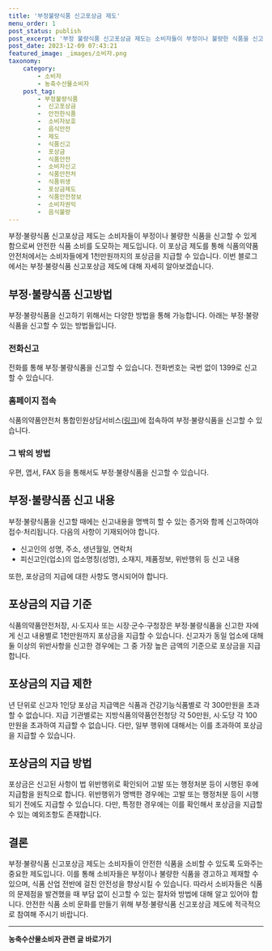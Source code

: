 ```yaml
---
title: '부정불량식품 신고포상금 제도'
menu_order: 1
post_status: publish
post_excerpt: '부정 불량식품 신고포상금 제도는 소비자들이 부정이나 불량한 식품을 신고할 수 있게 함으로써 안전한 식품 소비를 도모하는 제도입니다. 이 포상금 제도를 통해 식품의약품안전처에서는 소비자들에게 1천만원까지의 포상금을 지급할 수 있습니다. 이번 블로그에서는 부정 불량식품 신고포상금 제도에 대해 자세히 알아보겠습니다.'
post_date: 2023-12-09 07:43:21
featured_image: _images/소비자.png
taxonomy:
    category:
        - 소비자
        - 농축수산물소비자
    post_tag:
        - 부정불량식품
        -  신고포상금
        -  안전한식품
        -  소비자보호
        -  음식안전
        -  제도
        -  식품신고
        -  포상금
        -  식품안전
        -  소비자신고
        -  식품안전처
        -  식품위생
        -  포상금제도
        -  식품안전정보
        -  소비자권익
        -  음식불량
---
```



부정·불량식품 신고포상금 제도는 소비자들이 부정이나 불량한 식품을 신고할 수 있게 함으로써 안전한 식품 소비를 도모하는 제도입니다. 이 포상금 제도를 통해 식품의약품안전처에서는 소비자들에게 1천만원까지의 포상금을 지급할 수 있습니다. 이번 블로그에서는 부정·불량식품 신고포상금 제도에 대해 자세히 알아보겠습니다.

## 부정·불량식품 신고방법

부정·불량식품을 신고하기 위해서는 다양한 방법을 통해 가능합니다. 아래는 부정·불량식품을 신고할 수 있는 방법들입니다.

### 전화신고

전화를 통해 부정·불량식품을 신고할 수 있습니다. 전화번호는 국번 없이 1399로 신고할 수 있습니다.

### 홈페이지 접속

식품의약품안전처 통합민원상담서비스([링크](http://www.foodsafetykorea.go.kr/minwonMain.do))에 접속하여 부정·불량식품을 신고할 수 있습니다.

### 그 밖의 방법

우편, 엽서, FAX 등을 통해서도 부정·불량식품을 신고할 수 있습니다.

## 부정·불량식품 신고 내용

부정·불량식품을 신고할 때에는 신고내용을 명백히 할 수 있는 증거와 함께 신고하여야 접수·처리됩니다. 다음의 사항이 기재되어야 합니다.

- 신고인의 성명, 주소, 생년월일, 연락처
- 피신고인(업소)의 업소명칭(성명), 소재지, 제품정보, 위반행위 등 신고 내용

또한, 포상금의 지급에 대한 사항도 명시되어야 합니다.

## 포상금의 지급 기준

식품의약품안전처장, 시·도지사 또는 시장·군수·구청장은 부정·불량식품을 신고한 자에게 신고 내용별로 1천만원까지 포상금을 지급할 수 있습니다. 신고자가 동일 업소에 대해 둘 이상의 위반사항을 신고한 경우에는 그 중 가장 높은 금액의 기준으로 포상금을 지급합니다.

## 포상금의 지급 제한

년 단위로 신고자 1인당 포상금 지급액은 식품과 건강기능식품별로 각 300만원을 초과할 수 없습니다. 지급 기관별로는 지방식품의약품안전청당 각 50만원, 시·도당 각 100만원을 초과하여 지급할 수 없습니다. 다만, 일부 행위에 대해서는 이를 초과하여 포상금을 지급할 수 있습니다.

## 포상금의 지급 방법

포상금은 신고된 사항이 법 위반행위로 확인되어 고발 또는 행정처분 등이 시행된 후에 지급함을 원칙으로 합니다. 위반행위가 명백한 경우에는 고발 또는 행정처분 등이 시행되기 전에도 지급할 수 있습니다. 다만, 특정한 경우에는 이를 확인해서 포상금을 지급할 수 있는 예외조항도 존재합니다.

## 결론

부정·불량식품 신고포상금 제도는 소비자들이 안전한 식품을 소비할 수 있도록 도와주는 중요한 제도입니다. 이를 통해 소비자들은 부정이나 불량한 식품을 경고하고 제재할 수 있으며, 식품 산업 전반에 걸친 안전성을 향상시킬 수 있습니다. 따라서 소비자들은 식품의 문제점을 발견했을 때 부담 없이 신고할 수 있는 절차와 방법에 대해 알고 있어야 합니다. 안전한 식품 소비 문화를 만들기 위해 부정·불량식품 신고포상금 제도에 적극적으로 참여해 주시기 바랍니다.
<!-- wp:separator -->
<hr class="wp-block-separator has-alpha-channel-opacity"/>
<!-- /wp:separator -->

<!-- wp:group {"backgroundColor":"base","layout":{"type":"constrained"}} -->
<div class="wp-block-group has-base-background-color has-background"><!-- wp:paragraph {"align":"center","fontSize":"medium"} -->
<p class="has-text-align-center has-large-font-size"><strong>농축수산물소비자 관련 글 바로가기</strong></p>
<!-- /wp:paragraph -->


<!-- wp:latest-posts
{"categories":[{"id":31346,"count":19,"description":"","link":"https://uknowlaw.com/category/%eb%86%8d%ec%b6%95%ec%88%98%ec%82%b0%eb%ac%bc%ec%86%8c%eb%b9%84%ec%9e%90/","name":"농축수산물소비자","slug":"농축수산물소비자","taxonomy":"category","parent":0,"meta":[],"_links":{"self":[{"href":"https://uknowlaw.com/wp-json/wp/v2/categories/31346"}],"collection":[{"href":"https://uknowlaw.com/wp-json/wp/v2/categories"}],"about":[{"href":"https://uknowlaw.com/wp-json/wp/v2/taxonomies/category"}],"wp:post_type":[{"href":"https://uknowlaw.com/wp-json/wp/v2/posts?categories=31346"}],"curies":[{"name":"wp","href":"https://api.w.org/{rel}","templated":true}]}}],"postsToShow":100,"excerptLength":28,"postLayout":"grid","columns":2,"featuredImageAlign":"left","featuredImageSizeSlug":"large","fontSize":"small"} /--></div>
<!-- /wp:group -->